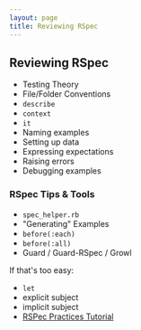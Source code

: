```yaml
---
layout: page
title: Reviewing RSpec
---
```


## Reviewing RSpec

* Testing Theory
* File/Folder Conventions
* `describe`
* `context`
* `it`
* Naming examples
* Setting up data
* Expressing expectations
* Raising errors
* Debugging examples
 
### RSpec Tips & Tools

* `spec_helper.rb`
* "Generating" Examples
* `before(:each)`
* `before(:all)`
* Guard / Guard-RSpec / Growl

If that's too easy:

* `let`
* explicit subject
* implicit subject
* [RSPec Practices Tutorial](http://tutorials.jumpstartlab.com/topics/internal_testing/rspec_practices.html) 